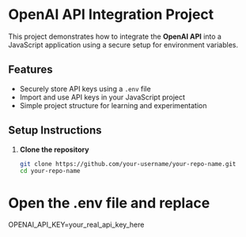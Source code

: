 # OpenAI API Integration Project

This project demonstrates how to integrate the **OpenAI API** into a JavaScript application using a secure setup for environment variables.

##  Features
- Securely store API keys using a `.env` file
- Import and use API keys in your JavaScript project
- Simple project structure for learning and experimentation


##  Setup Instructions

1. **Clone the repository**
   ```bash
   git clone https://github.com/your-username/your-repo-name.git
   cd your-repo-name

# Open the .env file and replace
OPENAI_API_KEY=your_real_api_key_here
